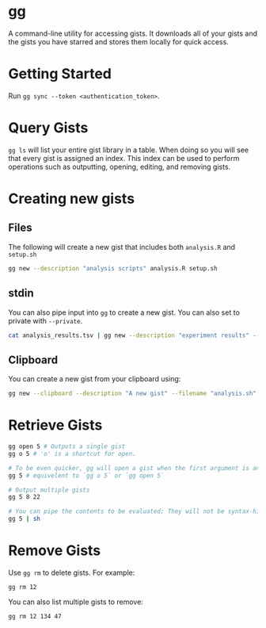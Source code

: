 # gg

A command-line utility for accessing gists. It downloads all of your gists and the gists you have starred and stores them locally for quick access.

# Getting Started

Run `gg sync --token <authentication_token>`.

# Query Gists

`gg ls` will list your entire gist library in a table. When doing so you will see that every gist is assigned an index. This index can be used to perform operations such as outputting, opening, editing, and removing gists.

# Creating new gists

## Files

The following will create a new gist that includes both `analysis.R` and `setup.sh`

```bash
gg new --description "analysis scripts" analysis.R setup.sh 
```

## stdin

You can also pipe input into `gg` to create a new gist. You can also set to private with `--private`.

```bash
cat analysis_results.tsv | gg new --description "experiment results" --private
```

## Clipboard

You can create a new gist from your clipboard using:

```bash
gg new --clipboard --description "A new gist" --filename "analysis.sh"
```
# Retrieve Gists

```bash
gg open 5 # Outputs a single gist
gg o 5 # 'o' is a shortcut for open.

# To be even quicker, gg will open a gist when the first argument is an integer.
gg 5 # equivelent to `gg o 5` or `gg open 5`

# Output multiple gists
gg 5 8 22

# You can pipe the contents to be evaluated; They will not be syntax-highlighted
gg 5 | sh
```

# Remove Gists

Use `gg rm` to delete gists. For example:

`gg rm 12`

You can also list multiple gists to remove:

`gg rm 12 134 47`


